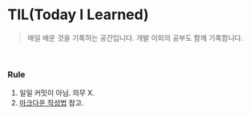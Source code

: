 # TIL(Today I Learned) 
> 매일 배운 것을 기록하는 공간입니다. 개발 이외의 공부도 함께 기록합니다.
<br>

### Rule
1. 일일 커밋이 아님. 의무 X. 
2. [마크다운 작성법](https://help.github.com/articles/basic-writing-and-formatting-syntax/#headings) 참고.


